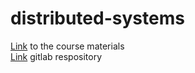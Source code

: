 # distributed-systems

[Link](https://gitlab.com/pd2020-supplementary/foreigners/-/tree/master/practice) to the course materials  
[Link](https://gitlab.atp-fivt.org/pd_foreign2023) gitlab respository
